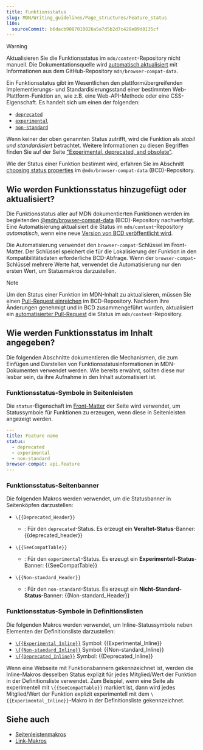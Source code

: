 ```yaml
---
title: Funktionsstatus
slug: MDN/Writing_guidelines/Page_structures/Feature_status
l10n:
  sourceCommit: b6dacb9087010826a5a7d5b2d7c428e89d8135cf
---
```


> [!WARNING]
> Aktualisieren Sie die Funktionsstatus im `mdn/content`-Repository nicht manuell.
> Die Dokumentationsquelle wird [automatisch aktualisiert](#how_feature_statuses_are_added_or_updated) mit Informationen aus dem GitHub-Repository `mdn/browser-compat-data`.

Ein Funktionsstatus gibt im Wesentlichen den plattformübergreifenden Implementierungs- und Standardisierungsstand einer bestimmten Web-Plattform-Funktion an, wie z.B. eine Web-API-Methode oder eine CSS-Eigenschaft. Es handelt sich um einen der folgenden:

- [`deprecated`](https://github.com/mdn/browser-compat-data/blob/main/docs/data-guidelines/index.md#setting-deprecated)
- [`experimental`](https://github.com/mdn/browser-compat-data/blob/main/docs/data-guidelines/index.md#setting-experimental)
- [`non-standard`](https://github.com/mdn/browser-compat-data/blob/main/schemas/compat-data-schema.md#status-information)

Wenn keiner der oben genannten Status zutrifft, wird die Funktion als _stabil und standardisiert_ betrachtet.
Weitere Informationen zu diesen Begriffen finden Sie auf der Seite ["Experimental, deprecated, and obsolete"](/de/docs/MDN/Writing_guidelines/Experimental_deprecated_obsolete).

Wie der Status einer Funktion bestimmt wird, erfahren Sie im Abschnitt [choosing status properties](https://github.com/mdn/browser-compat-data/blob/main/docs/data-guidelines/index.md#choosing-status-properties) im `@mdn/browser-compat-data` (BCD)-Repository.

## Wie werden Funktionsstatus hinzugefügt oder aktualisiert?

Die Funktionsstatus aller auf MDN dokumentierten Funktionen werden im begleitenden [@mdn/browser-compat-data](https://github.com/mdn/browser-compat-data) (BCD)-Repository nachverfolgt. Eine Automatisierung aktualisiert die Status im `mdn/content`-Repository _automatisch_, wenn eine neue [Version von BCD veröffentlicht wird](https://github.com/mdn/browser-compat-data/releases).

Die Automatisierung verwendet den `browser-compat`-Schlüssel im Front-Matter. Der Schlüssel speichert die für die Lokalisierung der Funktion in den Kompatibilitätsdaten erforderliche BCD-Abfrage. Wenn der `browser-compat`-Schlüssel mehrere Werte hat, verwendet die Automatisierung nur den ersten Wert, um Statusmakros darzustellen.

> [!NOTE]
> Um den Status einer Funktion im MDN-Inhalt zu aktualisieren, müssen Sie einen [Pull-Request einreichen](https://github.com/mdn/browser-compat-data/blob/main/docs/contributing.md#updating-the-compat-data) im BCD-Repository. Nachdem Ihre Änderungen genehmigt und in BCD zusammengeführt wurden, aktualisiert ein [automatisierter Pull-Request](https://github.com/search?q=repo%3Amdn%2Fcontent+Synchronize+with+BCD&type=pullrequests) die Status im `mdn/content`-Repository.

## Wie werden Funktionsstatus im Inhalt angegeben?

Die folgenden Abschnitte dokumentieren die Mechanismen, die zum Einfügen und Darstellen von Funktionsstatusinformationen in MDN-Dokumenten verwendet werden. Wie bereits erwähnt, sollten diese nur lesbar sein, da ihre Aufnahme in den Inhalt automatisiert ist.

### Funktionsstatus-Symbole in Seitenleisten

Die `status`-Eigenschaft im [Front-Matter](/de/docs/MDN/Writing_guidelines/Page_structures/Page_types/CSS_function_page_template#sect1) der Seite wird verwendet, um Statussymbole für Funktionen zu erzeugen, wenn diese in Seitenleisten angezeigt werden.

```yml
---
title: Feature name
status:
  - deprecated
  - experimental
  - non-standard
browser-compat: api.feature
---
```

### Funktionsstatus-Seitenbanner

Die folgenden Makros werden verwendet, um die Statusbanner in Seitenköpfen darzustellen:

- `\{{Deprecated_Header}}`

  - : Für den `deprecated`-Status. Es erzeugt ein **Veraltet-Status**-Banner:
    {{deprecated_header}}

- `\{{SeeCompatTable}}`

  - : Für den `experimental`-Status. Es erzeugt ein **Experimentell-Status**-Banner:
    {{SeeCompatTable}}

- `\{{Non-standard_Header}}`

  - : Für den `non-standard`-Status. Es erzeugt ein **Nicht-Standard-Status**-Banner:
    {{Non-standard_Header}}

### Funktionsstatus-Symbole in Definitionslisten

Die folgenden Makros werden verwendet, um Inline-Statussymbole neben Elementen der Definitionsliste darzustellen:

- [`\{{Experimental_Inline}}`](https://github.com/mdn/rari/blob/main/crates/rari-doc/src/templ/templs/badges.rs) Symbol: {{Experimental_Inline}}
- [`\{{Non-standard_Inline}}`](https://github.com/mdn/rari/blob/main/crates/rari-doc/src/templ/templs/badges.rs) Symbol: {{Non-standard_Inline}}
- [`\{{Deprecated_Inline}}`](https://github.com/mdn/rari/blob/main/crates/rari-doc/src/templ/templs/badges.rs) Symbol: {{Deprecated_Inline}}

Wenn eine Webseite mit Funktionsbannern gekennzeichnet ist, werden die Inline-Makros desselben Status explizit für jedes Mitglied/Wert der Funktion in der Definitionsliste verwendet. Zum Beispiel, wenn eine Seite als experimentell mit `\{{SeeCompatTable}}` markiert ist, dann wird jedes Mitglied/Wert der Funktion explizit experimentell mit dem `\{{Experimental_Inline}}`-Makro in der Definitionsliste gekennzeichnet.

## Siehe auch

- [Seitenleistenmakros](/de/docs/MDN/Writing_guidelines/Page_structures/Sidebars)
- [Link-Makros](/de/docs/MDN/Writing_guidelines/Page_structures/Links)
